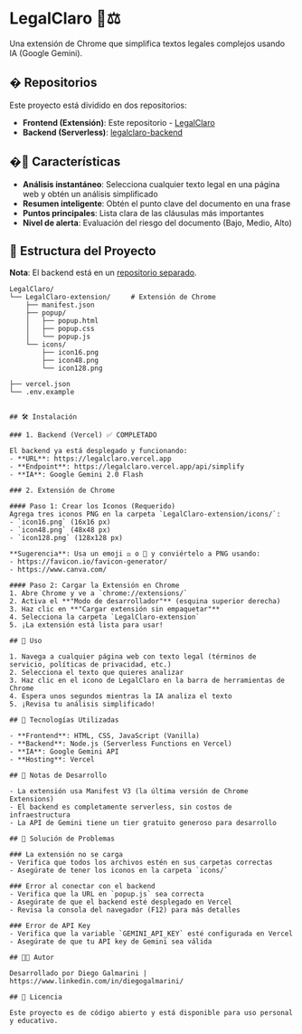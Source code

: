 # LegalClaro 📜⚖️

Una extensión de Chrome que simplifica textos legales complejos usando IA (Google Gemini).

## � Repositorios

Este proyecto está dividido en dos repositorios:

- **Frontend (Extensión)**: Este repositorio - [LegalClaro](https://github.com/diegogalmarini/LegalClaro)
- **Backend (Serverless)**: [legalclaro-backend](https://github.com/diegogalmarini/legalclaro-backend)

## �🚀 Características

- **Análisis instantáneo**: Selecciona cualquier texto legal en una página web y obtén un análisis simplificado
- **Resumen inteligente**: Obtén el punto clave del documento en una frase
- **Puntos principales**: Lista clara de las cláusulas más importantes
- **Nivel de alerta**: Evaluación del riesgo del documento (Bajo, Medio, Alto)

## 📁 Estructura del Proyecto

**Nota**: El backend está en un [repositorio separado](https://github.com/diegogalmarini/legalclaro-backend).

```
LegalClaro/
└── LegalClaro-extension/     # Extensión de Chrome
    ├── manifest.json
    ├── popup/
    │   ├── popup.html
    │   ├── popup.css
    │   └── popup.js
    └── icons/
        ├── icon16.png
        ├── icon48.png
        └── icon128.png
```
    ├── vercel.json
    └── .env.example
```

## 🛠️ Instalación

### 1. Backend (Vercel) ✅ COMPLETADO

El backend ya está desplegado y funcionando:
- **URL**: https://legalclaro.vercel.app
- **Endpoint**: https://legalclaro.vercel.app/api/simplify
- **IA**: Google Gemini 2.0 Flash

### 2. Extensión de Chrome

#### Paso 1: Crear los Iconos (Requerido)
Agrega tres iconos PNG en la carpeta `LegalClaro-extension/icons/`:
- `icon16.png` (16x16 px)
- `icon48.png` (48x48 px)
- `icon128.png` (128x128 px)

**Sugerencia**: Usa un emoji ⚖️ o 📜 y conviértelo a PNG usando:
- https://favicon.io/favicon-generator/
- https://www.canva.com/

#### Paso 2: Cargar la Extensión en Chrome
1. Abre Chrome y ve a `chrome://extensions/`
2. Activa el **"Modo de desarrollador"** (esquina superior derecha)
3. Haz clic en **"Cargar extensión sin empaquetar"**
4. Selecciona la carpeta `LegalClaro-extension`
5. ¡La extensión está lista para usar!

## 📖 Uso

1. Navega a cualquier página web con texto legal (términos de servicio, políticas de privacidad, etc.)
2. Selecciona el texto que quieres analizar
3. Haz clic en el icono de LegalClaro en la barra de herramientas de Chrome
4. Espera unos segundos mientras la IA analiza el texto
5. ¡Revisa tu análisis simplificado!

## 🔧 Tecnologías Utilizadas

- **Frontend**: HTML, CSS, JavaScript (Vanilla)
- **Backend**: Node.js (Serverless Functions en Vercel)
- **IA**: Google Gemini API
- **Hosting**: Vercel

## 📝 Notas de Desarrollo

- La extensión usa Manifest V3 (la última versión de Chrome Extensions)
- El backend es completamente serverless, sin costos de infraestructura
- La API de Gemini tiene un tier gratuito generoso para desarrollo

## 🐛 Solución de Problemas

### La extensión no se carga
- Verifica que todos los archivos estén en sus carpetas correctas
- Asegúrate de tener los iconos en la carpeta `icons/`

### Error al conectar con el backend
- Verifica que la URL en `popup.js` sea correcta
- Asegúrate de que el backend esté desplegado en Vercel
- Revisa la consola del navegador (F12) para más detalles

### Error de API Key
- Verifica que la variable `GEMINI_API_KEY` esté configurada en Vercel
- Asegúrate de que tu API key de Gemini sea válida

## 👨‍💻 Autor

Desarrollado por Diego Galmarini | https://www.linkedin.com/in/diegogalmarini/

## 📄 Licencia

Este proyecto es de código abierto y está disponible para uso personal y educativo.
